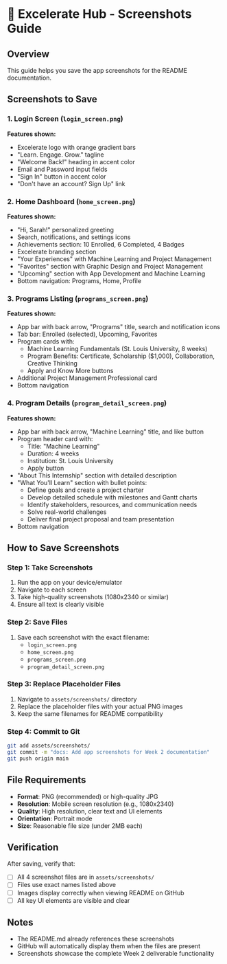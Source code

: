 # 📱 Excelerate Hub - Screenshots Guide

## Overview
This guide helps you save the app screenshots for the README documentation.

## Screenshots to Save

### 1. Login Screen (`login_screen.png`)
**Features shown:**
- Excelerate logo with orange gradient bars
- "Learn. Engage. Grow." tagline
- "Welcome Back!" heading in accent color
- Email and Password input fields
- "Sign In" button in accent color
- "Don't have an account? Sign Up" link

### 2. Home Dashboard (`home_screen.png`) 
**Features shown:**
- "Hi, Sarah!" personalized greeting
- Search, notifications, and settings icons
- Achievements section: 10 Enrolled, 6 Completed, 4 Badges
- Excelerate branding section
- "Your Experiences" with Machine Learning and Project Management
- "Favorites" section with Graphic Design and Project Management
- "Upcoming" section with App Development and Machine Learning
- Bottom navigation: Programs, Home, Profile

### 3. Programs Listing (`programs_screen.png`)
**Features shown:**
- App bar with back arrow, "Programs" title, search and notification icons
- Tab bar: Enrolled (selected), Upcoming, Favorites
- Program cards with:
  - Machine Learning Fundamentals (St. Louis University, 8 weeks)
  - Program Benefits: Certificate, Scholarship ($1,000), Collaboration, Creative Thinking
  - Apply and Know More buttons
- Additional Project Management Professional card
- Bottom navigation

### 4. Program Details (`program_detail_screen.png`)
**Features shown:**
- App bar with back arrow, "Machine Learning" title, and like button
- Program header card with:
  - Title: "Machine Learning"
  - Duration: 4 weeks
  - Institution: St. Louis University
  - Apply button
- "About This Internship" section with detailed description
- "What You'll Learn" section with bullet points:
  - Define goals and create a project charter
  - Develop detailed schedule with milestones and Gantt charts
  - Identify stakeholders, resources, and communication needs
  - Solve real-world challenges
  - Deliver final project proposal and team presentation
- Bottom navigation

## How to Save Screenshots

### Step 1: Take Screenshots
1. Run the app on your device/emulator
2. Navigate to each screen
3. Take high-quality screenshots (1080x2340 or similar)
4. Ensure all text is clearly visible

### Step 2: Save Files
1. Save each screenshot with the exact filename:
   - `login_screen.png`
   - `home_screen.png`
   - `programs_screen.png`
   - `program_detail_screen.png`

### Step 3: Replace Placeholder Files
1. Navigate to `assets/screenshots/` directory
2. Replace the placeholder files with your actual PNG images
3. Keep the same filenames for README compatibility

### Step 4: Commit to Git
```bash
git add assets/screenshots/
git commit -m "docs: Add app screenshots for Week 2 documentation"
git push origin main
```

## File Requirements
- **Format**: PNG (recommended) or high-quality JPG
- **Resolution**: Mobile screen resolution (e.g., 1080x2340)
- **Quality**: High resolution, clear text and UI elements
- **Orientation**: Portrait mode
- **Size**: Reasonable file size (under 2MB each)

## Verification
After saving, verify that:
- [ ] All 4 screenshot files are in `assets/screenshots/`
- [ ] Files use exact names listed above
- [ ] Images display correctly when viewing README on GitHub
- [ ] All key UI elements are visible and clear

## Notes
- The README.md already references these screenshots
- GitHub will automatically display them when the files are present
- Screenshots showcase the complete Week 2 deliverable functionality
